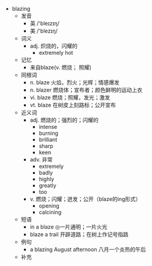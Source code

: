- blazing
  - 发音
    - 英 /'bleɪzɪŋ/
    - 美 /'blezɪŋ/
  - 词义
    - adj. 炽烧的，闪耀的
      - extremely hot
  - 记忆
    - 来自blaze(v. 燃烧； 照耀)
  - 同根词
    - n. blaze 火焰，烈火；光辉；情感爆发
    - n. blazer 燃烧体；宣布者；颜色鲜明的运动上衣
    - vi. blaze 燃烧；照耀，发光；激发
    - vt. blaze 在树皮上刻路标；公开宣布
  - 近义词
    - adj. 燃烧的；强烈的；闪耀的
      - intense
      - burning
      - brilliant
      - sharp
      - keen
    - adv. 非常
      - extremely
      - badly
      - highly
      - greatly
      - too
    - v. 燃烧；闪耀；迸发；公开（blaze的ing形式）
      - opening
      - calcining
  - 短语
    - in a blaze ◎一片通明；一片火光
    - blaze a trail 开辟道路；在树上作记号指路
  - 例句
    - a blazing August afternoon 八月一个炎热的午后
  - 补充